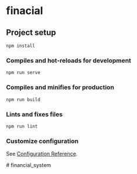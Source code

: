 # finacial

## Project setup
```
npm install
```

### Compiles and hot-reloads for development
```
npm run serve
```

### Compiles and minifies for production
```
npm run build
```

### Lints and fixes files
```
npm run lint
```

### Customize configuration
See [Configuration Reference](https://cli.vuejs.org/config/).

<!--各个文件夹的作用
    api：接口（后端、Mock模拟后端）
    components:小组件（左侧导航菜单）
    router:路由
    store：axios的方法
    utils：小方法（计算小数点）
    views：页面
     -->#   f i n a n c i a l _ s y s t e m  
 